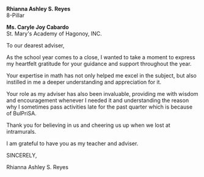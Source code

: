 <DOCTYPE html>
<html>
<head>
    <title>PETA</title>
</head>
    <body>
        <p><b>Rhianna Ashley S. Reyes</b><br>8-Pillar</br>
        <p><b>Ms. Caryle Joy Cabardo</b><br>St. Mary's Academy of Hagonoy, INC.</br>
        <p>To our dearest adviser,</p>
        <p>As the school year comes to a close, I wanted to take a moment to express my heartfelt gratitude for your guidance and support throughout the year.</p>
        <p>Your expertise in math has not only helped me excel in the subject, but also instilled in me a deeper understanding and appreciation for it.</p>
        <p>Your role as my adviser has also been invaluable, providing me with wisdom and encouragement whenever I needed it and understanding the reason why I sometimes pass activities late for the past quarter which is because of BulPriSA.</p>
        <p>Thank you for believing in us and cheering us up when we lost at intramurals.</p>
        <p>I am grateful to have you as my teacher and adviser.</p>
        <p>SINCERELY,</p>
        <p>Rhianna Ashley S. Reyes</p>
    </body>
</html>
